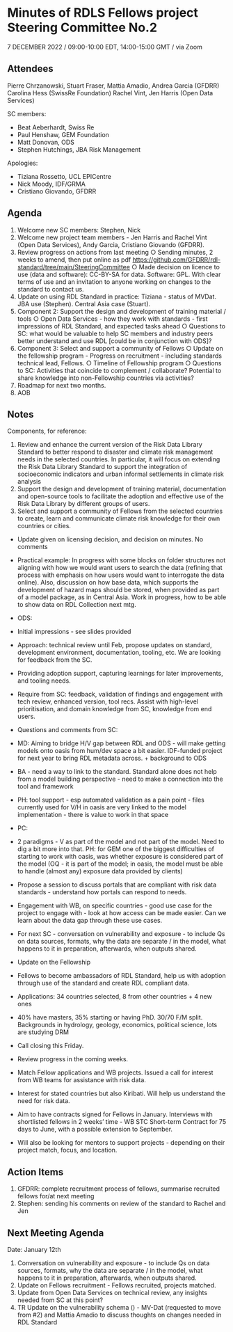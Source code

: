 # Minutes of RDLS Fellows project Steering Committee No.2

7 DECEMBER 2022 / 09:00-10:00 EDT, 14:00-15:00 GMT / via Zoom

## Attendees

Pierre Chrzanowski, Stuart Fraser, Mattia Amadio, Andrea Garcia (GFDRR) 
Carolina Hess (SwissRe Foundation)
Rachel Vint, Jen Harris (Open Data Services)

SC members: 
-	Beat Aeberhardt, Swiss Re
-	Paul Henshaw, GEM Foundation
-	Matt Donovan, ODS
-	Stephen Hutchings, JBA Risk Management

Apologies:
-	Tiziana Rossetto, UCL EPICentre
-	Nick Moody, IDF/GRMA
-	Cristiano Giovando, GFDRR

## Agenda

1.	Welcome new SC members: Stephen, Nick
2.	Welcome new project team members - Jen Harris and Rachel Vint (Open Data Services), Andy Garcia, Cristiano Giovando (GFDRR).
3.	Review progress on actions from last meeting 
○	Sending minutes, 2 weeks to amend, then put online as pdf https://github.com/GFDRR/rdl-standard/tree/main/SteeringCommittee 
○	Made decision on licence to use (data and software): CC-BY-SA for data. Software: GPL. With clear terms of use and an invitation to anyone working on changes to the standard to contact us.
4.	Update on using RDL Standard in practice: Tiziana - status of MVDat. JBA use (Stephen). Central Asia case (Stuart).
5.	Component 2: Support the design and development of training material / tools
○	Open Data Services - how they work with standards - first impressions of RDL Standard, and  expected tasks ahead
○	Questions to SC: what would be valuable to help SC members and industry peers better understand and use RDL [could be in conjunction with ODS]?
6.	Component 3: Select and support a community of Fellows
○	Update on the fellowship program - Progress on recruitment - including standards technical lead, Fellows.
○	Timeline of Fellowship program
○	Questions to SC: Activities that coincide to complement / collaborate? Potential to share knowledge into non-Fellowship countries via activities?
7.	Roadmap for next two months.
8.	AOB

## Notes

Components, for reference:
1.	Review and enhance the current version of the Risk Data Library Standard to better respond to disaster and climate risk management needs in the selected countries. In particular, it will focus on extending the Risk Data Library Standard to support the integration of socioeconomic indicators and urban informal settlements in climate risk analysis
2.	Support the design and development of training material, documentation and open-source tools to facilitate the adoption and effective use of the Risk Data Library by different groups of users.
3.	Select and support a community of Fellows from the selected countries to create, learn and communicate climate risk knowledge for their own countries or cities.

-	Update given on licensing decision, and decision on minutes. No comments
-	Practical example: In progress with some blocks on folder structures not aligning with how we would want users to search the data (refining that process with emphasis on how users would want to interrogate the data online). Also, discussion on how base data, which supports the development of hazard maps should be stored, when provided as part of a model package, as in Central Asia. Work in progress, how to be able to show data on RDL Collection next mtg.
-	ODS:
-	Initial impressions - see slides provided 
-	Approach: technical review until Feb, propose updates on standard, development environment, documentation, tooling, etc. We are looking for feedback from the SC.
-	Providing adoption support, capturing learnings for later improvements, and tooling needs.
-	Require from SC: feedback, validation of findings and engagement with tech review, enhanced version, tool recs. Assist with high-level prioritisation, and domain knowledge from SC, knowledge from end users.
-	Questions and comments from SC: 
-	MD: Aiming to bridge H/V gap between RDL and ODS - will make getting models onto oasis from hum/dev space a bit easier. IDF-funded project for next year to bring RDL metadata across. + background to ODS
-	BA - need a way to link to the standard. Standard alone does not help from a model building perspective - need to make a connection into the tool and framework
-	PH: tool support - esp automated validation as a pain point - files currently used for V/H in oasis are very linked to the  model implementation - there is value to work in that space
-	PC:
-	2 paradigms - V as part of the model and not part of the model. Need to dig a bit more into that. PH: for GEM one of the biggest difficulties of starting to work with oasis, was whether exposure is considered part of the model (OQ - it is part of the model; in oasis, the model must be able to handle (almost any) exposure data provided by clients)
-	Propose a session to discuss portals that are compliant with risk data standards  - understand how portals can respond to needs.
-	Engagement with WB, on specific countries - good use case for the project to engage with - look at how access can be made easier. Can we learn about the data gap through these use cases.
-	For next SC - conversation on vulnerability and exposure - to include Qs on data sources, formats, why the data are separate / in the model, what happens to it in preparation, afterwards, when outputs shared.

-	Update on the Fellowship
-	Fellows to become ambassadors of RDL Standard, help us with adoption through use of the standard and create RDL compliant data.
-	Applications: 34 countries selected, 8 from other countries + 4 new ones
-	40% have masters, 35% starting or having PhD. 30/70 F/M split. Backgrounds in hydrology, geology, economics, political science, lots are studying DRM
-	Call closing this Friday.
-	Review progress in the coming weeks.
-	Match Fellow applications and WB projects. Issued a call for interest from WB teams for assistance with risk data.
-	Interest for stated countries but also Kiribati. Will help us understand the need for risk data.
-	Aim to have contracts signed for Fellows in January. Interviews with shortlisted fellows in 2 weeks’ time - WB STC Short-term Contract for 75 days to June, with a possible extension to September.
-	Will also be looking for mentors to support projects - depending on their project match, focus, and location.

## Action Items

1.	GFDRR: complete recruitment process of fellows, summarise recruited fellows for/at next meeting
2.	Stephen: sending his comments on review of the standard to Rachel and Jen

## Next Meeting Agenda

Date: January 12th 
1.	Conversation on vulnerability and exposure - to include Qs on data sources, formats, why the data are separate / in the model, what happens to it in preparation, afterwards, when outputs shared.
2.	Update on Fellows recruitment - Fellows recruited, projects matched.
3.	Update from Open Data Services on technical review, any insights needed from SC at this point?
4.	TR Update on the vulnerability schema () - MV-Dat (requested to move from #2) and Mattia Amadio to discuss thoughts on changes needed in RDL Standard
